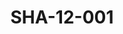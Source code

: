 ---
pid: SHA-12-001
title: SHA-12-001
language: en
original_label: 
rights: Sharhabil Ahmed
location_of_original: Sharhabil Ahmed
photographer_or_studio: 
scanned_from: photograph 8.9 by 12.8
_date: '1988'
location: Khartoum, Friendship Hall
description: Sharhabil Ahmed and Harry Balafonte performing
additional_notes: 
permission_display: 'yes'
on_server: 'no'
on_website: 'no'
permalink: /photopages/en/SHA-12-001.html
layout: photo-page
---